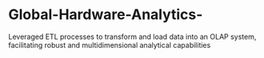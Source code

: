 # Global-Hardware-Analytics-
Leveraged ETL processes to transform and load data into an OLAP system, facilitating robust and multidimensional analytical capabilities
